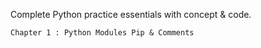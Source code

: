 Complete Python practice essentials with concept & code.

    Chapter 1 : Python Modules Pip & Comments
